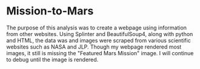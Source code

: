 # Mission-to-Mars
The purpose of this analysis was to create a webpage using information from other websites. Using Splinter and BeautifulSoup4, along with python and HTML, the data was and images were scraped from various scientific websites such as NASA and JLP. Though my webpage rendered most images, it still is missing the "Featured Mars Mission" image. I will continue to debug until the image is rendered.
